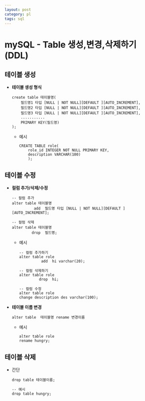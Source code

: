 ```yaml
---
layout: post
category: pl
tags: sql
---
```


#  mySQL - Table 생성,변경,삭제하기(DDL)

## 테이블 생성

- **테이블 생성 형식**

  ```mysql
  create table 테이블명(
      필드명1 타입 [NULL | NOT NULL][DEFAULT ][AUTO_INCREMENT],
      필드명2 타입 [NULL | NOT NULL][DEFAULT ][AUTO_INCREMENT],
      필드명3 타입 [NULL | NOT NULL][DEFAULT ][AUTO_INCREMENT],
      ...........
      PRIMARY KEY(필드명)
  );
  ```
  - 예시

    ```mysql
    CREATE TABLE role(
        role_id INTEGER NOT NULL PRIMARY KEY,
        description VARCHAR(100)
        );
    ```

## 테이블 수정

- **컬럼 추가/삭제/수정**

  ```mysql
  -- 컬럼 추가
  alter table 테이블명
            add  필드명 타입 [NULL | NOT NULL][DEFAULT ][AUTO_INCREMENT];

  -- 컬럼 삭제
  alter table 테이블명
           drop  필드명;
  ```

  - 예시

    ```mysql
    -- 컬럼 추가하기
    alter table role
              add  hi varchar(20);

    -- 컬럼 삭제하기
    alter table role
             drop  hi;

    -- 컬럼 수정
    alter table role
    change description des varchar(100);
    ```

- **테이블 이름 변경**

  ```mysql
  alter table  테이블명 rename 변경이름
  ```

  - 예시

    ```mysql
    alter table role
    rename hungry;
    ```

## 테이블 삭제

- 간단

  ```mysql
  drop table 테이블이름;

  -- 예시
  drop table hungry;
  ```
